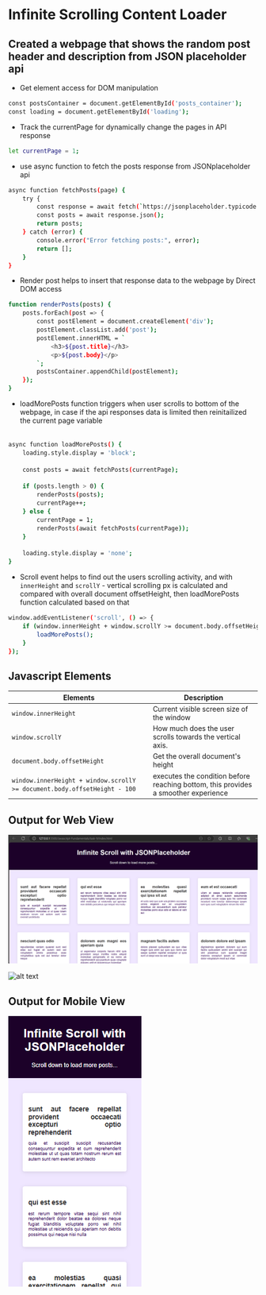 # Infinite Scrolling Content Loader

## Created a webpage that shows the random post header and description from JSON placeholder api

- Get element access for DOM manipulation

```bash
const postsContainer = document.getElementById('posts_container');
const loading = document.getElementById('loading');
```

- Track the currentPage for dynamically change the pages in API response

```bash
let currentPage = 1;
```

- use async function to fetch the posts response from JSONplaceholder api

```bash
async function fetchPosts(page) {
    try {
        const response = await fetch(`https://jsonplaceholder.typicode.com/posts?_limit=10&_page=${page}`);
        const posts = await response.json();
        return posts;
    } catch (error) {
        console.error("Error fetching posts:", error);
        return [];
    }
}
```

- Render post helps to insert that response data to the webpage by Direct DOM access

```bash
function renderPosts(posts) {
    posts.forEach(post => {
        const postElement = document.createElement('div');
        postElement.classList.add('post');
        postElement.innerHTML = `
            <h3>${post.title}</h3>
            <p>${post.body}</p>
        `;
        postsContainer.appendChild(postElement);
    });
}
```

- loadMorePosts function triggers when user scrolls to bottom of the webpage, in case if the api responses data is limited then reinitailized the current page variable

```bash

async function loadMorePosts() {
    loading.style.display = 'block';

    const posts = await fetchPosts(currentPage);

    if (posts.length > 0) {
        renderPosts(posts);
        currentPage++;
    } else {
        currentPage = 1;
        renderPosts(await fetchPosts(currentPage));
    }

    loading.style.display = 'none';
}

```

- Scroll event helps to find out the users scrolling activity, and with `innerHeight` and `scrollY` - vertical scrolling px is calculated and compared with overall document offsetHeight, then loadMorePosts function calculated based on that

```bash
window.addEventListener('scroll', () => {
    if (window.innerHeight + window.scrollY >= document.body.offsetHeight - 100) {
        loadMorePosts();
    }
});
```

## Javascript Elements

| **Elements**                                                              | **Description**                                                                    |
| ------------------------------------------------------------------------- | ---------------------------------------------------------------------------------- |
| `window.innerHeight`                                                      | Current visible screen size of the window                                          |
| `window.scrollY`                                                          | How much does the user scrolls towards the vertical axis.                          |
| `document.body.offsetHeight`                                              | Get the overall document's height                                                  |
| `window.innerHeight + window.scrollY >= document.body.offsetHeight - 100` | executes the condition before reaching bottom, this provides a smoother experience |

## Output for Web View

![alt text](./assests/image1.png)

![alt text](./assests/Ouptut.gif)

## Output for Mobile View

![alt text](./assests/m_image.png)